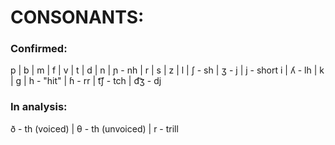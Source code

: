 # CONSONANTS:

### Confirmed:

p | b | m | f | v | t | d | n | ɲ - nh | r | s | z | l | ʃ - sh | ʒ - j | j - short i | ʎ - lh | k | g | h - "hit" | ɦ - rr | t͡ʃ - tch | d͡ʒ - dj

### In analysis:

ð - th (voiced) | θ - th (unvoiced) | r - trill
